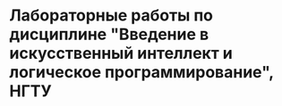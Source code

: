 # Лабораторные работы по дисциплине "Введение в искусственный интеллект и логическое программирование", НГТУ